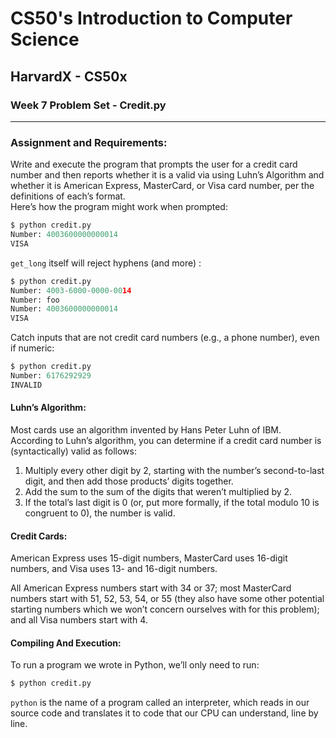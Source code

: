 # CS50's Introduction to Computer Science
## HarvardX - CS50x
### Week 7 Problem Set - Credit.py
<hr>


### Assignment and Requirements:
Write and execute the program that prompts the user for a credit card number and then reports whether it is a valid via using Luhn’s Algorithm and whether it is American Express, MasterCard, or Visa card number, per the definitions of each’s format.
\
Here’s how the program might work when prompted:
```Python
$ python credit.py
Number: 4003600000000014
VISA
```

```get_long``` itself will reject hyphens (and more) :

```Python
$ python credit.py
Number: 4003-6000-0000-0014
Number: foo
Number: 4003600000000014
VISA
```

Catch inputs that are not credit card numbers (e.g., a phone number), even if numeric:

```Python
$ python credit.py
Number: 6176292929
INVALID
```

#### Luhn’s Algorithm:
Most cards use an algorithm invented by Hans Peter Luhn of IBM. According to Luhn’s algorithm, you can determine if a credit card number is (syntactically) valid as follows:

1. Multiply every other digit by 2, starting with the number’s second-to-last digit, and then add those products’ digits together.
2. Add the sum to the sum of the digits that weren’t multiplied by 2.
3. If the total’s last digit is 0 (or, put more formally, if the total modulo 10 is congruent to 0), the number is valid.


#### Credit Cards:

American Express uses 15-digit numbers, MasterCard uses 16-digit numbers, and Visa uses 13- and 16-digit numbers. 

All American Express numbers start with 34 or 37; most MasterCard numbers start with 51, 52, 53, 54, or 55 (they also have some other potential starting numbers which we won’t concern ourselves with for this problem); and all Visa numbers start with 4.

#### Compiling And Execution:

To run a program we wrote in Python, we’ll only need to run:

```Python
$ python credit.py
```
```python``` is the name of a program called an interpreter, which reads in our source code and translates it to code that our CPU can understand, line by line.
